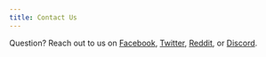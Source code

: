 ```yaml
---
title: Contact Us
---
```


Question? Reach out to us on [Facebook](https://www.facebook.com/ubccsss),
[Twitter](https://twitter.com/ubccsss),
[Reddit](https://reddit.com/r/ubccsss), or
[Discord](http://ubccsss.org/discord).

[comment]: <> (`csss [at] ubccsss [dot] org`)
